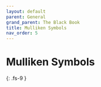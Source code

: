 ```yaml
---
layout: default
parent: General
grand_parent: The Black Book
title: Mulliken Symbols
nav_order: 5
---
```


# Mulliken Symbols
{: .fs-9 }